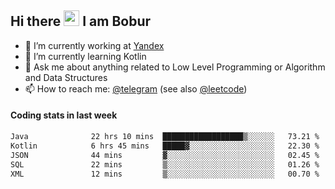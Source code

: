 ## Hi there <img src="https://media.giphy.com/media/hvRJCLFzcasrR4ia7z/giphy.gif" width="25px" height="25px"> I am Bobur

- 💼 I’m currently working at [Yandex](https://yandex.ru/)
- 🌱 I’m currently learning Kotlin
- 💬 Ask me about anything related to Low Level Programming or Algorithm and Data Structures
- 📫 How to reach me: [@telegram](https://t.me/octoant) (see also [@leetcode](https://leetcode.com/octoant/))    

#### Coding stats in last week

<!--START_SECTION:waka-->

```txt
Java              22 hrs 10 mins  ██████████████████▒░░░░░░   73.21 %
Kotlin            6 hrs 45 mins   █████▓░░░░░░░░░░░░░░░░░░░   22.30 %
JSON              44 mins         ▓░░░░░░░░░░░░░░░░░░░░░░░░   02.45 %
SQL               22 mins         ▒░░░░░░░░░░░░░░░░░░░░░░░░   01.26 %
XML               12 mins         ▒░░░░░░░░░░░░░░░░░░░░░░░░   00.70 %
```

<!--END_SECTION:waka-->
